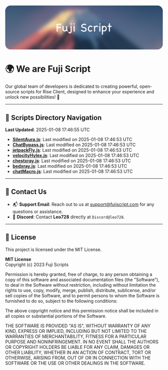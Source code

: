 ![Banner](.github/b.webp)

# 🌍 **We are Fuji Script**

Our global team of developers is dedicated to creating powerful, open-source scripts for Rise Client, designed to enhance your experience and unlock new possibilities! 🌟

---
<!-- SCRIPTS_NAVIGATION_START -->
## 📂 **Scripts Directory Navigation**

**Last Updated**: 2025-01-08 17:46:55 UTC

- **[SilentAura.js](scripts/SilentAura.js)**: Last modified on 2025-01-08 17:46:53 UTC
- **[ChatBypass.js](scripts/ChatBypass.js)**: Last modified on 2025-01-08 17:46:53 UTC
- **[jetpackFly.js](scripts/jetpackFly.js)**: Last modified on 2025-01-08 17:46:53 UTC
- **[velocityHylex.js](scripts/velocityHylex.js)**: Last modified on 2025-01-08 17:46:53 UTC
- **[chestxray.js](scripts/chestxray.js)**: Last modified on 2025-01-08 17:46:53 UTC
- **[bedxray.js](scripts/bedxray.js)**: Last modified on 2025-01-08 17:46:53 UTC
- **[chatMacro.js](scripts/chatMacro.js)**: Last modified on 2025-01-08 17:46:53 UTC

<!-- SCRIPTS_NAVIGATION_END -->

---

## 💬 **Contact Us**  
- 📬 **Support Email**: Reach out to us at [support@fujiscript.com](mailto:support@fujiscript.com) for any questions or assistance.  
- 💬 **Discord**: Contact **Leo728** directly at `Discord@leo728`.

---

## 📜 **License**

This project is licensed under the MIT License.  

**MIT License**  
Copyright (c) 2023 Fuji Scripts  

Permission is hereby granted, free of charge, to any person obtaining a copy of this software and associated documentation files (the "Software"), to deal in the Software without restriction, including without limitation the rights to use, copy, modify, merge, publish, distribute, sublicense, and/or sell copies of the Software, and to permit persons to whom the Software is furnished to do so, subject to the following conditions:  

The above copyright notice and this permission notice shall be included in all copies or substantial portions of the Software.  

THE SOFTWARE IS PROVIDED "AS IS", WITHOUT WARRANTY OF ANY KIND, EXPRESS OR IMPLIED, INCLUDING BUT NOT LIMITED TO THE WARRANTIES OF MERCHANTABILITY, FITNESS FOR A PARTICULAR PURPOSE AND NONINFRINGEMENT. IN NO EVENT SHALL THE AUTHORS OR COPYRIGHT HOLDERS BE LIABLE FOR ANY CLAIM, DAMAGES OR OTHER LIABILITY, WHETHER IN AN ACTION OF CONTRACT, TORT OR OTHERWISE, ARISING FROM, OUT OF OR IN CONNECTION WITH THE SOFTWARE OR THE USE OR OTHER DEALINGS IN THE SOFTWARE.  
